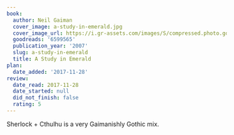 ```yaml
---
book:
  author: Neil Gaiman
  cover_image: a-study-in-emerald.jpg
  cover_image_url: https://i.gr-assets.com/images/S/compressed.photo.goodreads.com/books/1247023701l/6599565.jpg
  goodreads: '6599565'
  publication_year: '2007'
  slug: a-study-in-emerald
  title: A Study in Emerald
plan:
  date_added: '2017-11-28'
review:
  date_read: 2017-11-28
  date_started: null
  did_not_finish: false
  rating: 5
---
```


Sherlock + Cthulhu is a very Gaimanishly Gothic mix.
